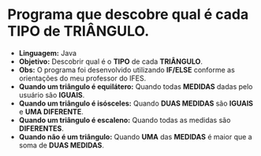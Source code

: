 # Programa que descobre qual é cada **TIPO** de **TRIÂNGULO**.

- **Linguagem:** Java
- **Objetivo:** Descobrir qual é o **TIPO** de cada **TRIÂNGULO**.
- **Obs:** O programa foi desenvolvido utilizando **IF/ELSE** conforme as orientações do meu professor do IFES.
- **Quando um triângulo é equilátero:** Quando todas **MEDIDAS** dadas pelo usuário são **IGUAIS**.
- **Quando um triângulo é isósceles:**  Quando **DUAS MEDIDAS** são **IGUAIS** e **UMA DIFERENTE**.
- **Quando um triângulo é escaleno:** Quando todas as medidas são **DIFERENTES**.
- **Quando não é um triângulo:**  Quando **UMA** das **MEDIDAS** é maior que a soma de **DUAS MEDIDAS**.
